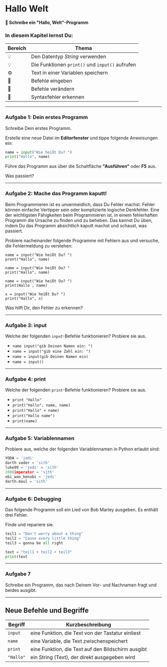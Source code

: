 # Hallo Welt

**🎯 Schreibe ein "Hallo, Welt"-Programm**

### In diesem Kapitel lernst Du:

| Bereich | Thema |
|---------|-------|
| 💡 | Den Datentyp *String* verwenden |
| 💡 | Die Funktionen `print()` und `input()` aufrufen |
| ⚙ | Text in einer Variablen speichern |
| 🔧 | Befehle eingeben |
| 🔧 | Befehle verändern |
| 🐞 | Syntaxfehler erkennen |

----

### Aufgabe 1:  Dein erstes Programm

Schreibe Dein erstes Programm.

Erstelle eine neue Datei im **Editorfenster** und tippe folgende Anweisungen ein:

```python
name = input("Wie heißt Du? ")
print("Hallo", name)
```

Führe das Programm aus über die Schaltfläche **"Ausführen"** oder **F5** aus.

Was passiert?

----

### Aufgabe 2: Mache das Programm kaputt!

Beim Programmieren ist es unvermeidlich, dass Du Fehler machst. Fehler können einfache Vertipper sein oder komplizierte logische Denkfehler. Eine der wichtigsten Fähigkeiten beim Programmieren ist, in einem fehlerhaften Programm die Ursache zu finden und zu beheben. Das kannst Du üben, indem Du das Programm absichtlich kaputt machst und schaust, was passiert.

Probiere nacheinander folgende Programme mit Fehlern aus und versuche, die Fehlermeldung zu verstehen:

    name = input("Wie heißt Du? ")
    pront("Hallo", name)

    name = input("Wie heißt Du? "
    print("Hallo", name)

    name = input("Wie heißt Du? ")
    print(Hallo , name)

    x = input("Wie heißt Du? ")
    print("Hallo", x)

Was hilft Dir, den Fehler zu erkennen?

----

### Aufgabe 3: input

Welche der folgenden `input`-Befehle funktionieren?
Probiere sie aus.

* `name input("gib Deinen Namen ein: ")`
* `name = input("gib eine Zahl ein: ")`
* `name = input(gib Deinen Namen ein)`
* `name = input()`

----

### Aufgabe 4: print

Welche der folgenden `print`-Befehle funktionieren?
Probiere sie aus.

* `print "Hallo"`
* `print("Hallo", name, name)`
* `print("Hallo" + name)`
* `print("Hallo name")`
* `print(name)`

----

### Aufgabe 5: Variablennamen

Probiere aus, welche der folgenden Variablennamen in Python erlaubt sind:

```python
YODA = 'jedi'
darth vader = 'sith'
luke99 = 'jedi' = 'sith'
2000imperator = 'sith'
obi_wan_kenobi = 'jedi'
darth.maul = 'sith'
```

----

### Aufgabe 6: Debugging

Das folgende Programm soll ein Lied von Bob Marley ausgeben.
Es enthält drei Fehler.

Finde und repariere sie.

```python
teil1 = "Don't worry about a thing"
teil2 = "Cause every little thing"
teil3 = gonna be all right

text = "teil1 + teil2 + teil3"
print(text
```

----

### Aufgabe 7

Schreibe ein Programm, das nach Deinem Vor- und Nachnamen fragt und beides ausgibt.

----

## Neue Befehle und Begriffe

| Begriff | Kurzbeschreibung |
|---------|------------------|
| `input` | eine Funktion, die Text von der Tastatur einliest |
| `name` | eine Variable, die Text zwischenspeichert |
| `print` | eine Funktion, die Text auf den Bildschirm ausgibt |
| `"Hallo"` | ein String (Text), der direkt ausgegeben wird |

